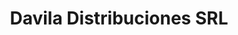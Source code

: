 ---
title: "Davila Distribuciones SRL"
url: /san-salvador-de-jujuy/davila-distribuciones-srl/
shop: comodidad
---